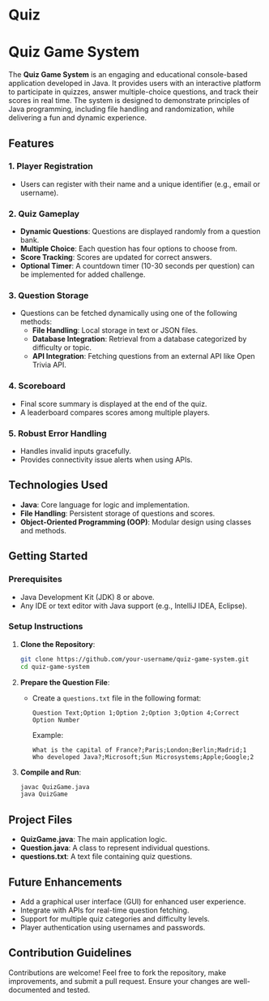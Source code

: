 # Quiz
# Quiz Game System

The **Quiz Game System** is an engaging and educational console-based application developed in Java. It provides users with an interactive platform to participate in quizzes, answer multiple-choice questions, and track their scores in real time. The system is designed to demonstrate principles of Java programming, including file handling and randomization, while delivering a fun and dynamic experience.

## Features

### 1. Player Registration
- Users can register with their name and a unique identifier (e.g., email or username).

### 2. Quiz Gameplay
- **Dynamic Questions**: Questions are displayed randomly from a question bank.
- **Multiple Choice**: Each question has four options to choose from.
- **Score Tracking**: Scores are updated for correct answers.
- **Optional Timer**: A countdown timer (10-30 seconds per question) can be implemented for added challenge.

### 3. Question Storage
- Questions can be fetched dynamically using one of the following methods:
  - **File Handling**: Local storage in text or JSON files.
  - **Database Integration**: Retrieval from a database categorized by difficulty or topic.
  - **API Integration**: Fetching questions from an external API like Open Trivia API.

### 4. Scoreboard
- Final score summary is displayed at the end of the quiz.
- A leaderboard compares scores among multiple players.

### 5. Robust Error Handling
- Handles invalid inputs gracefully.
- Provides connectivity issue alerts when using APIs.

## Technologies Used

- **Java**: Core language for logic and implementation.
- **File Handling**: Persistent storage of questions and scores.
- **Object-Oriented Programming (OOP)**: Modular design using classes and methods.

## Getting Started

### Prerequisites
- Java Development Kit (JDK) 8 or above.
- Any IDE or text editor with Java support (e.g., IntelliJ IDEA, Eclipse).

### Setup Instructions

1. **Clone the Repository**:
   ```bash
   git clone https://github.com/your-username/quiz-game-system.git
   cd quiz-game-system
   ```

2. **Prepare the Question File**:
   - Create a `questions.txt` file in the following format:
     ```
     Question Text;Option 1;Option 2;Option 3;Option 4;Correct Option Number
     ```
     Example:
     ```
     What is the capital of France?;Paris;London;Berlin;Madrid;1
     Who developed Java?;Microsoft;Sun Microsystems;Apple;Google;2
     ```

3. **Compile and Run**:
   ```bash
   javac QuizGame.java
   java QuizGame
   ```

## Project Files

- **QuizGame.java**: The main application logic.
- **Question.java**: A class to represent individual questions.
- **questions.txt**: A text file containing quiz questions.

## Future Enhancements

- Add a graphical user interface (GUI) for enhanced user experience.
- Integrate with APIs for real-time question fetching.
- Support for multiple quiz categories and difficulty levels.
- Player authentication using usernames and passwords.

## Contribution Guidelines
Contributions are welcome! Feel free to fork the repository, make improvements, and submit a pull request. Ensure your changes are well-documented and tested.


